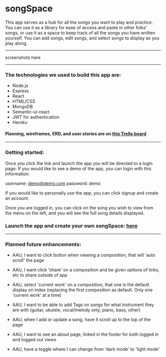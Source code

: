# songSpace

This app serves as a hub for all the songs you want to play and practice. You can use it as a library for ease of access and paste in other folks' songs, or use it as a space to keep track of all the songs you have written yourself. You can add songs, edit songs, and select songs to display as you play along.

----

screenshots here

----

### The technologies we used to build this app are:
- Node.js
- Express
- React
- HTML/CSS
- MongoDB
- Semantic-ui-react
- JWT for authentication
- Heroku

#### Planning, wireframes, ERD, and user stories are on [this Trello board](https://trello.com/b/oihGIH7K/p4)
---
### Getting started:

Once you click the link and launch the app you will be directed to a login page. If you would like to see a demo of the app, you can login with this information:

username: demo@demo.com
password: demo

If you would like to personally use the app, you can click signup and create an account. 

Once you are logged in, you can click on the song you wish to view from the menu on the left, and you will see the full song details displayed.

### Launch the app and create your own songSpace: [here](https://songspace-app.herokuapp.com/)

----

### Planned future enhancements:
- AAU, I want to click button when viewing a composition, that will 'auto scroll' the page

- AAU, I want click 'share' on a composition and be given options of links, etc to share outside of app

- AAU, select 'current work' on a composition, that one is the default display on index (replacing the first composition as default. Only one 'current work' at a time)

- AAU, I want to be able to add Tags on songs for what instrument they are with (guitar, ukulele, vocal/melody only, piano, bass, other)

- AAU, when I add or update a song, have it scroll up to the top of the page

- AAU, I want to see an about page, linked in the footer for both logged in and logged out views

- AAU, have a toggle where I can change from 'dark mode' to 'light mode'